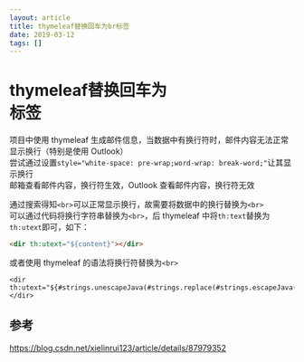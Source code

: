 ```yaml
---
layout: article  
title: thymeleaf替换回车为br标签  
date: 2019-03-12
tags: []  
---
```


# thymeleaf替换回车为<br>标签

项目中使用 thymeleaf 生成邮件信息，当数据中有换行符时，邮件内容无法正常显示换行（特别是使用 Outlook）  
尝试通过设置`style="white-space: pre-wrap;word-wrap: break-word;"`让其显示换行  
邮箱查看邮件内容，换行符生效，Outlook 查看邮件内容，换行符无效  

通过搜索得知`<br>`可以正常显示换行，故需要将数据中的换行替换为`<br>`  
可以通过代码将换行字符串替换为`<br>`，后 thymeleaf 中将`th:text`替换为`th:utext`即可，如下：
```html
<dir th:utext="${content}"></dir>
```

或者使用 thymeleaf 的语法将换行符替换为`<br>`
```
<dir th:utext="${#strings.unescapeJava(#strings.replace(#strings.escapeJava(content),'\n','&lt;br/&gt;'))}"></dir>
```

## 参考
<https://blog.csdn.net/xielinrui123/article/details/87979352>
